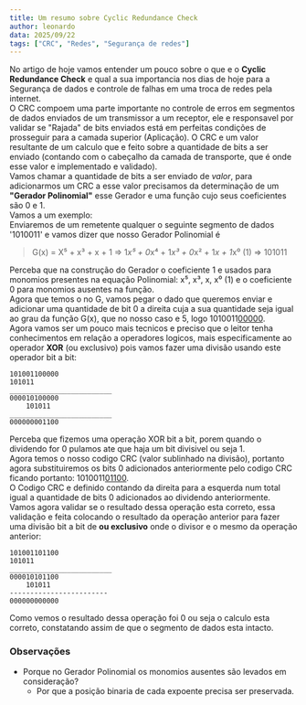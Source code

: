```yaml
---
title: Um resumo sobre Cyclic Redundance Check
author: leonardo
data: 2025/09/22
tags: ["CRC", "Redes", "Segurança de redes"]
---
```


No artigo de hoje vamos entender um pouco sobre o que e o **Cyclic Redundance Check** e qual a sua importancia nos dias de hoje para
a Segurança de dados e controle de falhas em uma troca de redes pela internet.  
O CRC compoem uma parte importante no controle de erros em segmentos de dados enviados de um transmissor a um receptor, ele e responsavel por
validar se "Rajada" de bits enviados está em perfeitas condições de prosseguir para a camada superior (Aplicação). O CRC e um valor resultante
de um calculo que e feito sobre a quantidade de bits a ser enviado (contando com o cabeçalho da camada de transporte, que é onde
esse valor e implementado e validado).  
Vamos chamar a quantidade de bits a ser enviado de *valor*, para adicionarmos um CRC a esse valor precisamos da determinação de um **"Gerador Polinomial"**
esse Gerador e uma função cujo seus coeficientes são 0 e 1.  
Vamos a um exemplo:  
Enviaremos de um remetente qualquer o seguinte segmento de dados '1010011' e vamos dizer que nosso Gerador Polinomial é

> G(x) = X⁵ + x³ + x + 1 =>  1*x⁵ + 0*x⁴ + 1*x³ + 0*x² + 1*x + 1*x⁰ (1) => 101011

Perceba que na construção do Gerador o coeficiente 1 e usados para monomios presentes na equação Polinomial: x⁵, x³, x, x⁰ (1) e o coeficiente 0 para
monomios ausentes na função.  
Agora que temos o no G, vamos pegar o dado que queremos enviar e adicionar uma quantidade de bit 0 a direita cuja a sua quantidade seja igual
ao grau da função G(x), que no nosso caso e 5, logo 1010011<u>00000</u>.  
Agora vamos ser um pouco mais tecnicos e preciso que o leitor tenha conhecimentos em relação a operadores logicos, mais especificamente ao
operador **XOR** (ou exclusivo) pois vamos fazer uma divisão usando este operador bit a bit:  
  
```
101001100000  
101011  
_________________________  
000010100000  
    101011  
_________________________  
000000001100  
```
  
Perceba que fizemos uma operação XOR bit a bit, porem quando o dividendo for 0 pulamos ate que haja um bit divisivel ou seja 1.  
Agora temos o nosso codigo CRC (valor sublinhado na divisão), portanto agora substituiremos os bits 0 adicionados anteriormente
pelo codigo CRC ficando portanto: 1010011<u>01100</u>.  
O Codigo CRC e definido contando da direita para a esquerda num total igual a quantidade de bits 0 adicionados ao dividendo anteriormente.  
Vamos agora validar se o resultado dessa operação esta correto, essa validação e feita colocando o resultado da operação anterior para fazer
uma divisão bit a bit de **ou exclusivo** onde o divisor e o mesmo da operação anterior:  

```
101001101100  
101011  
_________________________  
000010101100  
    101011  
------------------------  
000000000000
```

Como vemos o resultado dessa operação foi 0 ou seja o calculo esta correto, constatando assim de que o segmento de dados esta intacto.

### Observações

- Porque no Gerador Polinomial os monomios ausentes são levados em consideração?  
  - Por que a posição binaria de cada expoente precisa ser preservada.
